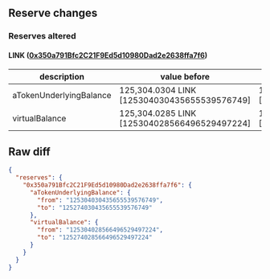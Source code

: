 ## Reserve changes

### Reserves altered

#### LINK ([0x350a791Bfc2C21F9Ed5d10980Dad2e2638ffa7f6](https://optimistic.etherscan.io/address/0x350a791Bfc2C21F9Ed5d10980Dad2e2638ffa7f6))

| description | value before | value after |
| --- | --- | --- |
| aTokenUnderlyingBalance | 125,304.0304 LINK [125304030435655539576749] | 125,274.0304 LINK [125274030435655539576749] |
| virtualBalance | 125,304.0285 LINK [125304028566496529497224] | 125,274.0285 LINK [125274028566496529497224] |


## Raw diff

```json
{
  "reserves": {
    "0x350a791Bfc2C21F9Ed5d10980Dad2e2638ffa7f6": {
      "aTokenUnderlyingBalance": {
        "from": "125304030435655539576749",
        "to": "125274030435655539576749"
      },
      "virtualBalance": {
        "from": "125304028566496529497224",
        "to": "125274028566496529497224"
      }
    }
  }
}
```